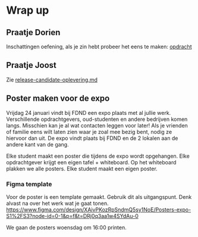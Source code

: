 # Wrap up

## Praatje Dorien 
Inschattingen oefening, als je zin hebt probeer het eens te maken: [opdracht](https://github.com/fdnd-task/release-candidate/blob/main/docs/feature-request.md)


## Praatje Joost

Zie [release-candidate-oplevering.md](https://github.com/fdnd-task/release-candidate/blob/main/docs/release-candidate-oplevering.md)

## Poster maken voor de expo

Vrijdag 24 januari vindt bij FDND een expo plaats met al jullie werk. Verschillende opdrachtgevers, oud-studenten en andere bedrijven komen langs. Misschien kan je al wat contacten leggen voor later!
Als je vrienden of familie eens wilt laten zien waar je zoal mee bezig bent, nodig ze hiervoor dan uit. De expo vindt plaats bij FDND en de 2 lokalen aan de andere kant van de gang.

Elke student maakt een poster die tijdens de expo wordt opgehangen. Elke opdrachtgever krijgt een eigen tafel + whiteboard. Op het whiteboard plakken we alle posters. Elke student maakt een eigen poster. 

### Figma template

Voor de poster is een template gemaakt. Gebruik dit als uitgangspunt. Denk alvast na over het werk wat je gaat tonen.  
https://www.figma.com/design/XAivPKozRpSndmQ5sy1NoE/Posters-expo-S1%2FS3?node-id=0-1&p=f&t=DRj0q3aa1w4SYdAu-0
 
We gaan de posters woensdag om 16:00 printen.
